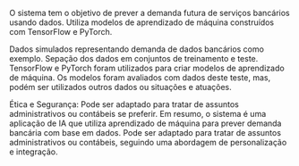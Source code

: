 O sistema tem o objetivo de prever a demanda futura de serviços bancários usando dados.
Utiliza modelos de aprendizado de máquina construídos com TensorFlow e PyTorch.

Dados simulados representando demanda de dados bancários como exemplo.
Sepação dos dados em conjuntos de treinamento e teste.
TensorFlow e PyTorch foram utilizados para criar modelos de aprendizado de máquina.
Os modelos foram avaliados com dados deste teste, mas, podém ser utilizados outros dados ou situações e atuações.


Ética e Segurança:
Pode ser adaptado para tratar de assuntos administrativos ou contábeis se preferir.
Em resumo, o sistema é uma aplicação de IA que utiliza aprendizado de máquina para prever demanda bancária com base em dados. 
Pode ser adaptado para tratar de assuntos administrativos ou contábeis, seguindo uma abordagem de personalização e integração.
